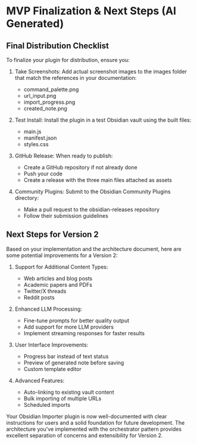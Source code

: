 # MVP Finalization & Next Steps (AI Generated)

## Final Distribution Checklist
To finalize your plugin for distribution, ensure you:

1. Take Screenshots: Add actual screenshot images to the images folder that match the references in your documentation:

    - command_palette.png
    - url_input.png
    - import_progress.png
    - created_note.png

2. Test Install: Install the plugin in a test Obsidian vault using the built files:

    - main.js
    - manifest.json
    - styles.css

3. GitHub Release: When ready to publish:

    - Create a GitHub repository if not already done
    - Push your code
    - Create a release with the three main files attached as assets

4. Community Plugins: Submit to the Obsidian Community Plugins directory:

    - Make a pull request to the obsidian-releases repository
    - Follow their submission guidelines

## Next Steps for Version 2
Based on your implementation and the architecture document, here are some potential improvements for a Version 2:

1. Support for Additional Content Types:

    - Web articles and blog posts
    - Academic papers and PDFs
    - Twitter/X threads
    - Reddit posts

2. Enhanced LLM Processing:

    - Fine-tune prompts for better quality output
    - Add support for more LLM providers
    - Implement streaming responses for faster results

3. User Interface Improvements:

    - Progress bar instead of text status
    - Preview of generated note before saving
    - Custom template editor

4. Advanced Features:

    - Auto-linking to existing vault content
    - Bulk importing of multiple URLs
    - Scheduled imports

Your Obsidian Importer plugin is now well-documented with clear instructions for users and a solid foundation for future development. The architecture you've implemented with the orchestrator pattern provides excellent separation of concerns and extensibility for Version 2.